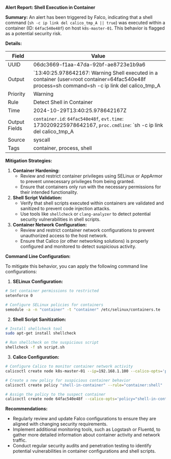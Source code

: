 **Alert Report: Shell Execution in Container**

**Summary:**
An alert has been triggered by Falco, indicating that a shell command (`sh -c ip link del calico_tmp_A || true`) was executed within a container (ID: `64fac540e48f`) on host `k8s-master-01`. This behavior is flagged as a potential security risk.

**Details:**

| Field | Value |
| --- | --- |
| UUID | 06dc3669-f1aa-47da-92bf-ae8723e1b9a6 |
| Output | `13:40:25.978642167: Warning Shell executed in a container (user=root container=64fac540e48f process=sh command=sh -c ip link del calico_tmp_A || true)` |
| Priority | Warning |
| Rule | Detect Shell in Container |
| Time | 2024-10-29T13:40:25.978642167Z |
| Output Fields | `container.id`: `64fac540e48f`, `evt.time`: 1730209225978642167, `proc.cmdline`: `sh -c ip link del calico_tmp_A || true`, `proc.name`: `sh`, `user.name`: `root` |
| Source | syscall |
| Tags | container, process, shell |

**Mitigation Strategies:**

1. **Container Hardening:**
	* Review and restrict container privileges using SELinux or AppArmor to prevent unnecessary privileges from being granted.
	* Ensure that containers only run with the necessary permissions for their intended functionality.
2. **Shell Script Validation:**
	* Verify that shell scripts executed within containers are validated and sanitized to prevent code injection attacks.
	* Use tools like `shellcheck` or `clang-analyzer` to detect potential security vulnerabilities in shell scripts.
3. **Container Network Configuration:**
	* Review and restrict container network configurations to prevent unauthorized access to the host network.
	* Ensure that Calico (or other networking solutions) is properly configured and monitored to detect suspicious activity.

**Command Line Configuration:**

To mitigate this behavior, you can apply the following command line configurations:

1. **SELinux Configuration:**
```bash
# Set container permissions to restricted
setenforce 0

# Configure SELinux policies for containers
semodule -a -n "container" -t "container" /etc/selinux/containers.te
```
2. **Shell Script Sanitization:**
```bash
# Install shellcheck tool
sudo apt-get install shellcheck

# Run shellcheck on the suspicious script
shellcheck -f sh script.sh
```
3. **Calico Configuration:**
```bash
# Configure Calico to monitor container network activity
calicoctl create node k8s-master-01 --ip=192.168.1.100 --calico-opts='policy="cni-v2 calico"'

# Create a new policy for suspicious container behavior
calicoctl create policy "shell-in-container" --rule="container:shell"

# Assign the policy to the suspect container
calicoctl create node 64fac540e48f --calico-opts='policy="shell-in-container"'
```
**Recommendations:**

* Regularly review and update Falco configurations to ensure they are aligned with changing security requirements.
* Implement additional monitoring tools, such as Logstash or Fluentd, to gather more detailed information about container activity and network traffic.
* Conduct regular security audits and penetration testing to identify potential vulnerabilities in container configurations and shell scripts.